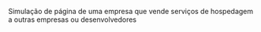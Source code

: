Simulação de página de uma empresa que vende serviços de hospedagem a outras empresas ou desenvolvedores
